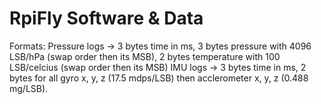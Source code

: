 # RpiFly Software & Data
Formats:
    Pressure logs -> 3 bytes time in ms, 3 bytes pressure with 4096 LSB/hPa (swap order then its MSB), 2 bytes temperature with 100 LSB/celcius (swap order then its MSB)
    IMU logs -> 3 bytes time in ms, 2 bytes for all gyro x, y, z (17.5 mdps/LSB) then acclerometer x, y, z (0.488 mg/LSB). 